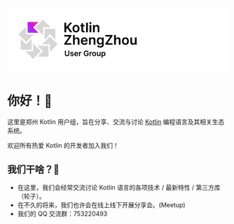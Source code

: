 ![banner](profile/zhengzhou-kug-banner.png)
# 你好！👋

这里是郑州 Kotlin 用户组，旨在分享、交流与讨论 [Kotlin](https://kotlinlang.org/) 编程语言及其相关生态系统。

欢迎所有热爱 Kotlin 的开发者加入我们！

## 我们干啥？🤔️

- 在这里，我们会经常交流讨论 Kotlin 语言的各项技术 / 最新特性 / 第三方库（轮子）。
- 在不久的将来，我们也许会在线上线下开展分享会。(Meetup)
- 我们的 QQ 交流群：753220493
